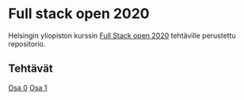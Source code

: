 # Full stack open 2020

Helsingin yliopiston kurssin [Full Stack open 2020](https://fullstackopen.com/) tehtäville perustettu repositorio.

## Tehtävät

[Osa 0](/osa0/)
[Osa 1](/osa1/)
